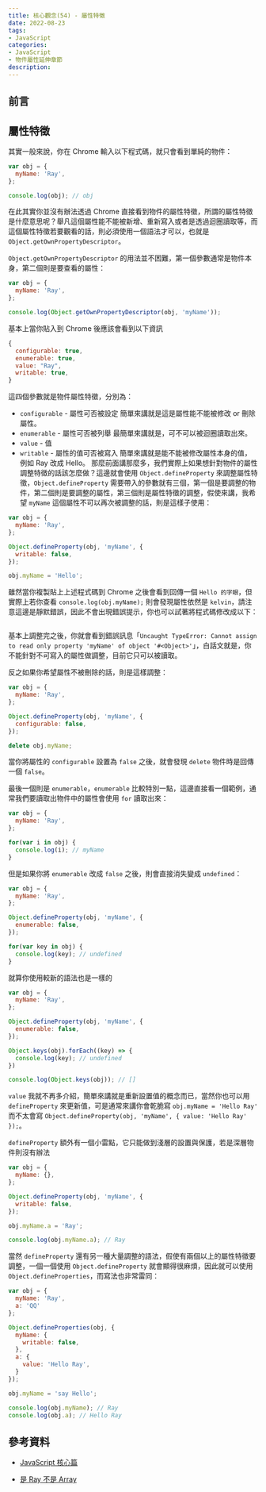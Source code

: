 ```yaml
---
title: 核心觀念(54) - 屬性特徵
date: 2022-08-23
tags:
- JavaScript
categories:
- JavaScript
- 物件屬性延伸章節
description:
---
```


## 前言


## 屬性特徵

其實一般來說，你在 Chrome 輸入以下程式碼，就只會看到單純的物件：

```javascript
var obj = {
  myName: 'Ray',
};

console.log(obj); // obj

```

在此其實你並沒有辦法透過 Chrome 直接看到物件的屬性特徵，所謂的屬性特徵是什麼意思呢？舉凡這個屬性能不能被新增、重新寫入或者是透過迴圈讀取等，而這個屬性特徵若要觀看的話，則必須使用一個語法才可以，也就是 `Object.getOwnPropertyDescriptor`。

`Object.getOwnPropertyDescriptor` 的用法並不困難，第一個參數通常是物件本身，第二個則是要查看的屬性：

```javascript
var obj = {
  myName: 'Ray',
};

console.log(Object.getOwnPropertyDescriptor(obj, 'myName'));

```

基本上當你貼入到 Chrome 後應該會看到以下資訊

```javascript
{
  configurable: true,
  enumerable: true,
  value: "Ray",
  writable: true,
}
```

這四個參數就是物件屬性特徵，分別為：

- `configurable` - 屬性可否被設定
簡單來講就是這是屬性能不能被修改 or 刪除屬性。
- `enumerable` - 屬性可否被列舉
最簡單來講就是，可不可以被迴圈讀取出來。
- `value` - 值
- `writable` - 屬性的值可否被寫入
簡單來講就是能不能被修改屬性本身的值，例如 Ray 改成 Hello。
那麼前面講那麼多，我們實際上如果想針對物件的屬性調整特徵的話該怎麼做？這邊就會使用 `Object.defineProperty` 來調整屬性特徵，`Object.defineProperty` 需要帶入的參數就有三個，第一個是要調整的物件，第二個則是要調整的屬性，第三個則是屬性特徵的調整，假使來講，我希望 `myName` 這個屬性不可以再次被調整的話，則是這樣子使用：

```javascript
var obj = {
  myName: 'Ray',
};

Object.defineProperty(obj, 'myName', {
  writable: false,
});

obj.myName = 'Hello';
```

雖然當你複製貼上上述程式碼到 Chrome 之後會看到回傳一個 `Hello 的字眼`，但實際上若你查看 `console.log(obj.myName);` 則會發現屬性依然是 `kelvin`，請注意這邊是靜默錯誤，因此不會出現錯誤提示，你也可以試著將程式碼修改成以下：

```javascript

```

基本上調整完之後，你就會看到錯誤訊息「`Uncaught TypeError: Cannot assign to read only property 'myName' of object '#<Object>'`」，白話文就是，你不能針對不可寫入的屬性做調整，目前它只可以被讀取。

反之如果你希望屬性不被刪除的話，則是這樣調整：

```javascript
var obj = {
  myName: 'Ray',
};

Object.defineProperty(obj, 'myName', {
  configurable: false,
});

delete obj.myName;
```

當你將屬性的 `configurable` 設置為 `false` 之後，就會發現 `delete` 物件時是回傳一個 `false`。

最後一個則是 `enumerable`，`enumerable` 比較特別一點，這邊直接看一個範例，通常我們要讀取出物件中的屬性會使用 `for` 讀取出來：

```javascript
var obj = {
  myName: 'Ray',
};

for(var i in obj) {
  console.log(i); // myName
}
```

但是如果你將 `enumerable` 改成 `false` 之後，則會直接消失變成 `undefined`：

```javascript
var obj = {
  myName: 'Ray',
};

Object.defineProperty(obj, 'myName', {
  enumerable: false,
});

for(var key in obj) {
  console.log(key); // undefined
}

```

就算你使用較新的語法也是一樣的

```javascript
var obj = {
  myName: 'Ray',
};

Object.defineProperty(obj, 'myName', {
  enumerable: false,
});

Object.keys(obj).forEach((key) => {
  console.log(key); // undefined
})

console.log(Object.keys(obj)); // []
```

`value` 我就不再多介紹，簡單來講就是重新設置值的概念而已，當然你也可以用 `defineProperty` 來更新值，可是通常來講你會乾脆寫 `obj.myName = 'Hello Ray'` 而不太會寫 `Object.defineProperty(obj, 'myName', { value: 'Hello Ray' });`。

`defineProperty` 額外有一個小雷點，它只能做到淺層的設置與保護，若是深層物件則沒有辦法

```javascript
var obj = {
  myName: {},
};

Object.defineProperty(obj, 'myName', {
  writable: false,
});

obj.myName.a = 'Ray';

console.log(obj.myName.a); // Ray
```

當然 `defineProperty` 還有另一種大量調整的語法，假使有兩個以上的屬性特徵要調整，一個一個使用 `Object.defineProperty` 就會顯得很麻煩，因此就可以使用 `Object.defineProperties`，而寫法也非常雷同：


```javascript
var obj = {
  myName: 'Ray',
  a: 'QQ'
};

Object.defineProperties(obj, {
  myName: {
    writable: false,
  },
  a: {
    value: 'Hello Ray',
  }
});

obj.myName = 'say Hello';

console.log(obj.myName); // Ray
console.log(obj.a); // Hello Ray
```



## 參考資料
- [JavaScript 核心篇](https://www.hexschool.com/courses/js-core.html)

- [是 Ray 不是 Array](https://israynotarray.com/javascript/20210501/1403517775/)